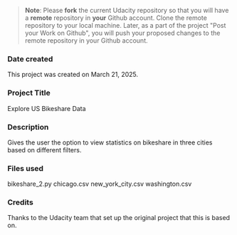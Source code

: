 >**Note**: Please **fork** the current Udacity repository so that you will have a **remote** repository in **your** Github account. Clone the remote repository to your local machine. Later, as a part of the project "Post your Work on Github", you will push your proposed changes to the remote repository in your Github account.

### Date created
This project was created on March 21, 2025.

### Project Title
Explore US Bikeshare Data

### Description
Gives the user the option to view statistics on bikeshare in three cities based on different filters.

### Files used
bikeshare_2.py
chicago.csv
new_york_city.csv
washington.csv

### Credits
Thanks to the Udacity team that set up the original project that this is based on.

